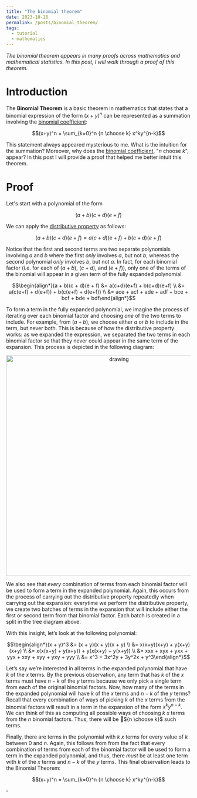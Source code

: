 ```yaml
---
title: "The binomial theorem"
date: 2023-10-16
permalink: /posts/binomial_theorem/
tags:
  - tutorial
  - mathematics
---
```


_The binomial theorem appears in many proofs across mathematics and mathematical statistics. In this post, I will walk through a proof of this theorem._

Introduction
============

The **Binomial Theorem** is a basic theorem in mathematics that states that a binomial expression of the form $(x+y)^n$ can be represented as a summation involving the [binomial coefficient](https://en.wikipedia.org/wiki/Binomial_coefficient):

$$(x+y)^n = \sum_{k=0}^n {n \choose k} x^ky^{n-k}$$

This statement always appeared mysterious to me. What is the intuition for the summation? Moreover, why does the [binomial coefficient](https://en.wikipedia.org/wiki/Binomial_coefficient), "$n$ choose $k$", appear? In this post I will provide a proof that helped me better intuit this theorem. 

Proof
=====

Let's start with a polynomial of the form

$$(a + b)(c + d)(e + f)$$

We can apply the [distributive property](https://en.wikipedia.org/wiki/Distributive_property) as follows:

$$(a + b)(c + d)(e + f) = a(c+d)(e+f) + b(c+d)(e+f)$$

Notice that the first and second terms are two separate polynomials involving $a$ and $b$ where the first _only_ involves $a$, but not $b$, whereas the second polynomial _only_ involves $b$, but not $a$. In fact, for each binomial factor (i.e. for each of
$(a + b)$, $(c + d)$, and $(e + f)$), only one of the terms of the binomial will appear in a given term of the fully expanded polynomial. 

$$\begin{align*}(a + b)(c + d)(e + f) &= a(c+d)(e+f) + b(c+d)(e+f) \\ &= a(c(e+f) + d(e+f)) + b(c(e+f) + d(e+f)) \\ &= ace + acf + ade + adf + bce + bcf + bde + bdf\end{align*}$$

To form a term in the fully expanded polynomial, we imagine the process of iterating over each binomial factor and choosing _one_ of the two terms to include. For example, from $(a+b)$, we choose either $a$ or $b$ to include in the term, but never both. This is because of how the distributive property works: as we expanded the expression, we separated the two terms in each binomial factor so that they never could appear in the same term of the expansion. This process is depicted in the following diagram:

<center><img src="https://raw.githubusercontent.com/mbernste/mbernste.github.io/master/images/binomial_theorem_distributive.png" alt="drawing" width="600"/></center>

We also see that _every_ combination of terms from each binomial factor will be used to form a term in the expanded polynomial. Again, this occurs from the process of carrying out the distributive property repeatedly when carrying out the expansion: everytime we perform the distributive property, we create two batches of terms in the expansion that will include either the first or second term from that binomial factor. Each batch is created in a split in the tree diagram above.

With this insight,  let’s look at the following polynomial: 

$$\begin{align*}(x + y)^3 &= (x + y)(x + y)(x + y) \\ &= x(x+y)(x+y) + y(x+y)(x+y) \\ &= x(x(x+y) + y(x+y)) + y(x(x+y) + y(x+y)) \\ &= xxx + xyx + yxx + yyx + xxy + xyy + yxy + yyy \\ &= x^3 + 3x^2y + 3y^2x + y^3\end{align*}$$

Let’s say we’re interested in all terms in the expanded polynomial that have $k$ of the $x$ terms. By the previous observation, any term that has $k$ of the $x$ terms must have $n − k$ of the $y$ terms because we only pick a single term from each of the original binomial factors.  Now, how many of the terms in the expanded polynomial will have $k$ of the $x$ terms and $n-k$ of the $y$ terms? Recall that every combination of ways of picking $k$ of the $x$ terms from the binomial factors will result in a term in the expansion of the form $x^ky^{n-k}$. We can think of this as computing all possible ways of choosing $k$ $x$ terms from the $n$ binomial factors. Thus, there will be ${n \choose k}$ such terms.

Finally, there are terms in the polynomial with $k$ $x$ terms for every value of $k$ between $0$ and $n$. Again, this follows from from the fact that every combination of terms from each of the binomial factor will be used to form a term in the expanded polynomial, and thus, there _must_ be at least one term with $k$ of the $x$ terms and $n-k$ of the $y$ terms. This final observation leads to the Binomial Theorem:

$$(x+y)^n = \sum_{k=0}^n {n \choose k} x^ky^{n-k}$$

$\square$

